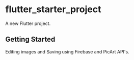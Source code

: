 # flutter_starter_project

A new Flutter project.

## Getting Started

Editing images and Saving using Firebase and PicArt API's.
